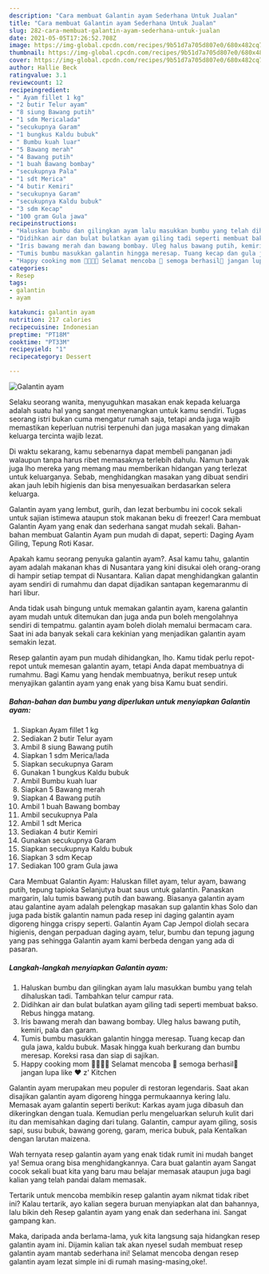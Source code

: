 ```yaml
---
description: "Cara membuat Galantin ayam Sederhana Untuk Jualan"
title: "Cara membuat Galantin ayam Sederhana Untuk Jualan"
slug: 282-cara-membuat-galantin-ayam-sederhana-untuk-jualan
date: 2021-05-05T17:26:52.708Z
image: https://img-global.cpcdn.com/recipes/9b51d7a705d807e0/680x482cq70/galantin-ayam-foto-resep-utama.jpg
thumbnail: https://img-global.cpcdn.com/recipes/9b51d7a705d807e0/680x482cq70/galantin-ayam-foto-resep-utama.jpg
cover: https://img-global.cpcdn.com/recipes/9b51d7a705d807e0/680x482cq70/galantin-ayam-foto-resep-utama.jpg
author: Hallie Beck
ratingvalue: 3.1
reviewcount: 12
recipeingredient:
- " Ayam fillet 1 kg"
- "2 butir Telur ayam"
- "8 siung Bawang putih"
- "1 sdm Mericalada"
- "secukupnya Garam"
- "1 bungkus Kaldu bubuk"
- " Bumbu kuah luar"
- "5 Bawang merah"
- "4 Bawang putih"
- "1 buah Bawang bombay"
- "secukupnya Pala"
- "1 sdt Merica"
- "4 butir Kemiri"
- "secukupnya Garam"
- "secukupnya Kaldu bubuk"
- "3 sdm Kecap"
- "100 gram Gula jawa"
recipeinstructions:
- "Haluskan bumbu dan gilingkan ayam lalu masukkan bumbu yang telah dihaluskan tadi. Tambahkan telur campur rata."
- "Didihkan air dan bulat bulatkan ayam giling tadi seperti membuat bakso. Rebus hingga matang."
- "Iris bawang merah dan bawang bombay. Uleg halus bawang putih, kemiri, pala dan garam."
- "Tumis bumbu masukkan galantin hingga meresap. Tuang kecap dan gula jawa, kaldu bubuk. Masak hingga kuah berkurang dan bumbu meresap. Koreksi rasa dan siap di sajikan."
- "Happy cooking mom 👩‍🍳👨‍🍳 Selamat mencoba 💪 semoga berhasil🍗 jangan lupa like ❤️ z&#39; Kitchen"
categories:
- Resep
tags:
- galantin
- ayam

katakunci: galantin ayam 
nutrition: 217 calories
recipecuisine: Indonesian
preptime: "PT18M"
cooktime: "PT33M"
recipeyield: "1"
recipecategory: Dessert

---
```



![Galantin ayam](https://img-global.cpcdn.com/recipes/9b51d7a705d807e0/680x482cq70/galantin-ayam-foto-resep-utama.jpg)

Selaku seorang wanita, menyuguhkan masakan enak kepada keluarga adalah suatu hal yang sangat menyenangkan untuk kamu sendiri. Tugas seorang istri bukan cuma mengatur rumah saja, tetapi anda juga wajib memastikan keperluan nutrisi terpenuhi dan juga masakan yang dimakan keluarga tercinta wajib lezat.

Di waktu  sekarang, kamu sebenarnya dapat membeli panganan jadi walaupun tanpa harus ribet memasaknya terlebih dahulu. Namun banyak juga lho mereka yang memang mau memberikan hidangan yang terlezat untuk keluarganya. Sebab, menghidangkan masakan yang dibuat sendiri akan jauh lebih higienis dan bisa menyesuaikan berdasarkan selera keluarga. 

Galantin ayam yang lembut, gurih, dan lezat berbumbu ini cocok sekali untuk sajian istimewa ataupun stok makanan beku di freezer! Cara membuat Galantin Ayam yang enak dan sederhana sangat mudah sekali. Bahan-bahan membuat Galantin Ayam pun mudah di dapat, seperti: Daging Ayam Giling, Tepung Roti Kasar.

Apakah kamu seorang penyuka galantin ayam?. Asal kamu tahu, galantin ayam adalah makanan khas di Nusantara yang kini disukai oleh orang-orang di hampir setiap tempat di Nusantara. Kalian dapat menghidangkan galantin ayam sendiri di rumahmu dan dapat dijadikan santapan kegemaranmu di hari libur.

Anda tidak usah bingung untuk memakan galantin ayam, karena galantin ayam mudah untuk ditemukan dan juga anda pun boleh mengolahnya sendiri di tempatmu. galantin ayam boleh diolah memalui bermacam cara. Saat ini ada banyak sekali cara kekinian yang menjadikan galantin ayam semakin lezat.

Resep galantin ayam pun mudah dihidangkan, lho. Kamu tidak perlu repot-repot untuk memesan galantin ayam, tetapi Anda dapat membuatnya di rumahmu. Bagi Kamu yang hendak membuatnya, berikut resep untuk menyajikan galantin ayam yang enak yang bisa Kamu buat sendiri.

<!--inarticleads1-->

##### Bahan-bahan dan bumbu yang diperlukan untuk menyiapkan Galantin ayam:

1. Siapkan  Ayam fillet 1 kg
1. Sediakan 2 butir Telur ayam
1. Ambil 8 siung Bawang putih
1. Siapkan 1 sdm Merica/lada
1. Siapkan secukupnya Garam
1. Gunakan 1 bungkus Kaldu bubuk
1. Ambil  Bumbu kuah luar
1. Siapkan 5 Bawang merah
1. Siapkan 4 Bawang putih
1. Ambil 1 buah Bawang bombay
1. Ambil secukupnya Pala
1. Ambil 1 sdt Merica
1. Sediakan 4 butir Kemiri
1. Gunakan secukupnya Garam
1. Siapkan secukupnya Kaldu bubuk
1. Siapkan 3 sdm Kecap
1. Sediakan 100 gram Gula jawa


Cara Membuat Galantin Ayam: Haluskan fillet ayam, telur ayam, bawang putih, tepung tapioka Selanjutya buat saus untuk galantin. Panaskan margarin, lalu tumis bawang putih dan bawang. Biasanya galantin ayam atau galantine ayam adalah pelengkap masakan sup galantin khas Solo dan juga pada bistik galantin namun pada resep ini daging galantin ayam digoreng hingga crispy seperti. Galantin Ayam Cap Jempol diolah secara higienis, dengan perpaduan daging ayam, telur, bumbu dan tepung jagung yang pas sehingga Galantin ayam kami berbeda dengan yang ada di pasaran. 

<!--inarticleads2-->

##### Langkah-langkah menyiapkan Galantin ayam:

1. Haluskan bumbu dan gilingkan ayam lalu masukkan bumbu yang telah dihaluskan tadi. Tambahkan telur campur rata.
1. Didihkan air dan bulat bulatkan ayam giling tadi seperti membuat bakso. Rebus hingga matang.
1. Iris bawang merah dan bawang bombay. Uleg halus bawang putih, kemiri, pala dan garam.
1. Tumis bumbu masukkan galantin hingga meresap. Tuang kecap dan gula jawa, kaldu bubuk. Masak hingga kuah berkurang dan bumbu meresap. Koreksi rasa dan siap di sajikan.
1. Happy cooking mom 👩‍🍳👨‍🍳 Selamat mencoba 💪 semoga berhasil🍗 jangan lupa like ❤️ z&#39; Kitchen


Galantin ayam merupakan meu populer di restoran legendaris. Saat akan disajikan galantin ayam digoreng hingga permukaannya kering lalu. Memasak ayam galantin seperti berikut: Karkas ayam juga dibasuh dan dikeringkan dengan tuala. Kemudian perlu mengeluarkan seluruh kulit dari itu dan memisahkan daging dari tulang. Galantin, campur ayam giling, sosis sapi, susu bubuk, bawang goreng, garam, merica bubuk, pala Kentalkan dengan larutan maizena. 

Wah ternyata resep galantin ayam yang enak tidak rumit ini mudah banget ya! Semua orang bisa menghidangkannya. Cara buat galantin ayam Sangat cocok sekali buat kita yang baru mau belajar memasak ataupun juga bagi kalian yang telah pandai dalam memasak.

Tertarik untuk mencoba membikin resep galantin ayam nikmat tidak ribet ini? Kalau tertarik, ayo kalian segera buruan menyiapkan alat dan bahannya, lalu bikin deh Resep galantin ayam yang enak dan sederhana ini. Sangat gampang kan. 

Maka, daripada anda berlama-lama, yuk kita langsung saja hidangkan resep galantin ayam ini. Dijamin kalian tak akan nyesel sudah membuat resep galantin ayam mantab sederhana ini! Selamat mencoba dengan resep galantin ayam lezat simple ini di rumah masing-masing,oke!.


